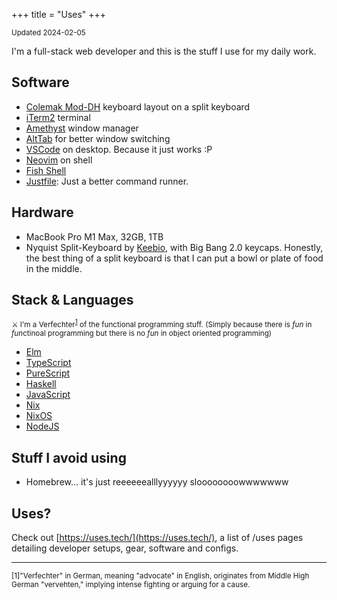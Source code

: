 +++
title = "Uses"
+++

<small>Updated 2024-02-05</small>

I'm a full-stack web developer and this is the stuff I use for my  daily work.

## Software

- [Colemak Mod-DH](https://colemakmods.github.io/mod-dh/) keyboard layout on a split keyboard
- [iTerm2](https://iterm2.com) terminal
- [Amethyst](https://github.com/ianyh/Amethyst) window manager
- [AltTab](https://github.com/lwouis/alt-tab-macos) for better window switching
- [VSCode](https://code.visualstudio.com/) on desktop. Because it just works :P
- [Neovim](https://neovim.io/) on shell
- [Fish Shell](https://fishshell.com/)
- [Justfile](https://github.com/casey/just): Just a better command runner.

## Hardware

- MacBook Pro M1 Max, 32GB, 1TB
- Nyquist Split-Keyboard by [Keebio](https://keeb.io/collections/nyquist-keyboard-collection), with Big Bang 2.0 keycaps. Honestly, the best thing of a split keyboard is that I can put a bowl or plate of food in the middle.

## Stack & Languages

<small>⚔️ I'm a Verfechter<sup>[1](#1)</sup> of the functional programming stuff. (Simply because there is *fun* in <i>fun</i>ctinoal programming but there is no *fun* in object oriented programming)</small>

- [Elm](https://elm-lang.org/)
- [TypeScript](https://www.typescriptlang.org/)
- [PureScript](https://www.purescript.org/)
- [Haskell](https://www.haskell.org/)
- [JavaScript](https://developer.mozilla.org/en-US/docs/Web/JavaScript)
- [Nix](https://nixos.org/nix/)
- [NixOS](https://nixos.org/)
- [NodeJS](https://nodejs.org/en/)


## Stuff I avoid using

- Homebrew... it's just reeeeeealllyyyyyy sloooooooowwwwwww

## Uses?

Check out [https://uses.tech/](https://uses.tech/), a list of /uses pages detailing developer setups, gear, software and configs.

---
<small>
<a id="1">[1]</a>"Verfechter" in German, meaning "advocate" in English, originates from Middle High German "vervehten," implying intense fighting or arguing for a cause.
</small>